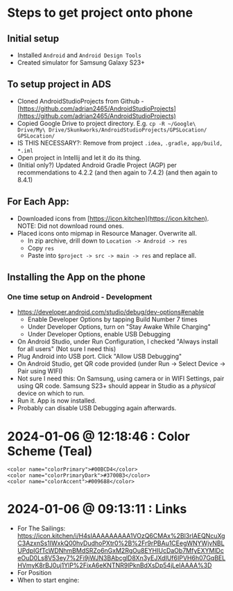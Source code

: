 # Steps to get project onto phone

## Initial setup
 - Installed `Android` and `Android Design Tools`
 - Created simulator for Samsung Galaxy S23+

## To setup project in ADS
 - Cloned AndroidStudioProjects from Github - [https://github.com/adrian2465/AndroidStudioProjects](https://github.com/adrian2465/AndroidStudioProjects)
 - Copied Google Drive to project directory. E.g. `cp -R ~/Google\ Drive/My\ Drive/Skunkworks/AndroidStudioProjects/GPSLocation/ GPSLocation/`
 - IS THIS NECESSARY?: Remove from project `.idea,` `.gradle,` `app/build,` `*.iml`
 - Open project in Intellij and let it do its thing.
 - (Initial only?) Updated Android Gradle Project (AGP) per recommendations to 4.2.2 (and then again to 7.4.2) (and then again to 8.4.1)

## For Each App:
 - Downloaded icons from [https://icon.kitchen](https://icon.kitchen).  NOTE: Did not download round ones.
 - Placed icons onto mipmap in Resource Manager. Overwrite all.
   - In zip archive, drill down to `Location -> Android -> res`
   - Copy `res`
   - Paste into `$project -> src -> main -> res` and replace all.

## Installing the App on the phone

### One time setup on Android - Development
 - https://developer.android.com/studio/debug/dev-options#enable 
   - Enable Developer Options by tapping Build Number 7 times
   - Under Developer Options, turn on "Stay Awake While Charging"
   - Under Developer Options, enable USB Debugging
 - On Android Studio, under Run Configuration, I checked "Always install for all users" (Not sure I need this)
 - Plug Android into USB port. Click "Allow USB Debugging" 
 - On Android Studio, get QR code provided (under Run -> Select Device -> Pair using WIFI)
 - Not sure I need this: On Samsung, using camera or in WIFI Settings, pair using QR code. Samsung S23+ should appear in Studio as a _physical_ device on which to run.
 - Run it. App is now installed.
 - Probably can disable USB Debugging again afterwards.


# 2024-01-06 @ 12:18:46 : Color Scheme (Teal)
```
<color name="colorPrimary">#00BCD4</color>
<color name="colorPrimaryDark">#3700B3</color>
<color name="colorAccent">#009688</color>
```

# 2024-01-06 @ 09:13:11 : Links
* For The Sailings: https://icon.kitchen/i/H4sIAAAAAAAAA1VOzQ6CMAx%2Bl3rlAEQNcuXgC3AzxnSs1IWxkQ00hvDudhoPXtr0%2B%2Fr9rPBAu1CEegWNYWjvNBLUPdpIGfTcWDNhmBMdSRZo6nGxM2RgOu8EYHIUcDaOb7MfyEXYMlDceOuD0Ls8V53ey7%2Fi9jWJN3BAbcglD8Xn3yEJXdIUf6IPVH6h07GqBELHVmyK8rBJ0uj1YlP%2FixA6eKNTNR9lPknBdXsDp54jLeIAAAA%3D
* For Position
* When to start engine: 
